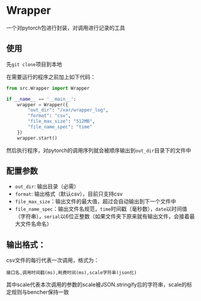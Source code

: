 # Wrapper

一个对pytorch包进行封装，对调用进行记录的工具

## 使用

先`git clone`项目到本地

在需要运行的程序之前加上如下代码：

```python
from src.Wrapper import Wrapper

if __name__ == '__main__':
    wrapper = Wrapper({
        "out_dir": "/var/wrapper_log",
        "format": "csv",
        "file_max_size": "512MB",
        "file_name_spec": "time"
    })
    wrapper.start()
```

然后执行程序，对pytorch的调用序列就会被顺序输出到`out_dir`目录下的文件中

## 配置参数

- `out_dir`: 输出目录（必需）
- `format`: 输出格式（默认csv），目前只支持csv
- `file_max_size`：输出文件的最大值，超过会自动输出到下一个文件中
- `file_name_spec`：输出文件名规范，`time`时间戳（毫秒数），`date`以时间值（字符串），`serial`以6位正整数（如果文件夹下原来就有输出文件，会接着最大文件名命名）

## 输出格式：

csv文件的每行代表一次调用，格式为：

```
接口名,调用时间戳(ms),耗费时间(ms),scale字符串(json化)
```

其中scale代表本次调用的参数的scale被JSON.stringify后的字符串，scale的标定规则与bencher保持一致